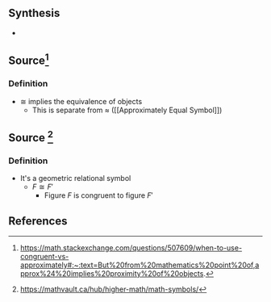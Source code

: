 ## Synthesis
- 
## Source[^1]
### Definition
- $\cong$ implies the equivalence of objects
	- This is separate from $\approx$ ([[Approximately Equal Symbol]])
## Source [^2]
### Definition
- It's a geometric relational symbol
	- $F \cong F'$
		- Figure $F$ is congruent to figure $F'$
## References
[^1]: https://math.stackexchange.com/questions/507609/when-to-use-congruent-vs-approximately#:~:text=But%20from%20mathematics%20point%20of,approx%24%20implies%20proximity%20of%20objects.
[^2]: https://mathvault.ca/hub/higher-math/math-symbols/
